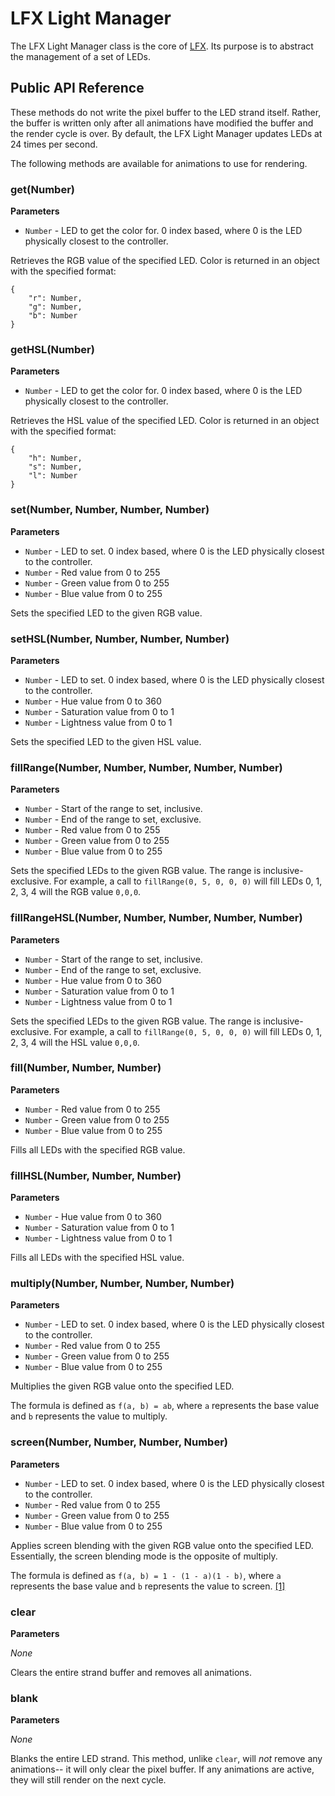 # LFX Light Manager

The LFX Light Manager class is the core of [LFX](https://github.com/andrewmunsell/lfx). Its purpose is to abstract the management of a set of LEDs.

## Public API Reference

These methods do not write the pixel buffer to the LED strand itself. Rather, the buffer is written only after all animations have modified the buffer and the render cycle is over. By default, the LFX Light Manager updates LEDs at 24 times per second.

The following methods are available for animations to use for rendering. 

### get(Number)

**Parameters**

- `Number` - LED to get the color for. 0 index based, where 0 is the LED physically closest to the controller.

Retrieves the RGB value of the specified LED. Color is returned in an object with the specified format:

```
{
	"r": Number,
	"g": Number,
	"b": Number
}
```

### getHSL(Number)

**Parameters**

- `Number` - LED to get the color for. 0 index based, where 0 is the LED physically closest to the controller.

Retrieves the HSL value of the specified LED. Color is returned in an object with the specified format:

```
{
	"h": Number,
	"s": Number,
	"l": Number
}
```

### set(Number, Number, Number, Number)

**Parameters**

- `Number` - LED to set. 0 index based, where 0 is the LED physically closest to the controller.
- `Number` - Red value from 0 to 255
- `Number` - Green value from 0 to 255
- `Number` - Blue value from 0 to 255

Sets the specified LED to the given RGB value.

### setHSL(Number, Number, Number, Number)

**Parameters**

- `Number` - LED to set. 0 index based, where 0 is the LED physically closest to the controller.
- `Number` - Hue value from 0 to 360
- `Number` - Saturation value from 0 to 1
- `Number` - Lightness value from 0 to 1

Sets the specified LED to the given HSL value.

### fillRange(Number, Number, Number, Number, Number)

**Parameters**

- `Number` - Start of the range to set, inclusive.
- `Number` - End of the range to set, exclusive.
- `Number` - Red value from 0 to 255
- `Number` - Green value from 0 to 255
- `Number` - Blue value from 0 to 255

Sets the specified LEDs to the given RGB value. The range is inclusive-exclusive. For example, a call to `fillRange(0, 5, 0, 0, 0)` will fill LEDs 0, 1, 2, 3, 4 will the RGB value `0,0,0`.

### fillRangeHSL(Number, Number, Number, Number, Number)

**Parameters**

- `Number` - Start of the range to set, inclusive.
- `Number` - End of the range to set, exclusive.
- `Number` - Hue value from 0 to 360
- `Number` - Saturation value from 0 to 1
- `Number` - Lightness value from 0 to 1

Sets the specified LEDs to the given RGB value. The range is inclusive-exclusive. For example, a call to `fillRange(0, 5, 0, 0, 0)` will fill LEDs 0, 1, 2, 3, 4 will the HSL value `0,0,0`.

### fill(Number, Number, Number)

**Parameters**

- `Number` - Red value from 0 to 255
- `Number` - Green value from 0 to 255
- `Number` - Blue value from 0 to 255

Fills all LEDs with the specified RGB value.

### fillHSL(Number, Number, Number)

**Parameters**

- `Number` - Hue value from 0 to 360
- `Number` - Saturation value from 0 to 1
- `Number` - Lightness value from 0 to 1

Fills all LEDs with the specified HSL value.

### multiply(Number, Number, Number, Number)

**Parameters**

- `Number` - LED to set. 0 index based, where 0 is the LED physically closest to the controller.
- `Number` - Red value from 0 to 255
- `Number` - Green value from 0 to 255
- `Number` - Blue value from 0 to 255

Multiplies the given RGB value onto the specified LED.

The formula is defined as `f(a, b) = ab`, where `a` represents the base value and `b` represents the value to multiply.

### screen(Number, Number, Number, Number)

**Parameters**

- `Number` - LED to set. 0 index based, where 0 is the LED physically closest to the controller.
- `Number` - Red value from 0 to 255
- `Number` - Green value from 0 to 255
- `Number` - Blue value from 0 to 255

Applies screen blending with the given RGB value onto the specified LED. Essentially, the screen blending mode is the opposite of multiply.

The formula is defined as `f(a, b) = 1 - (1 - a)(1 - b)`, where `a` represents the base value and `b` represents the value to screen. [[1]](https://en.wikipedia.org/wiki/Blend_modes#Screen)

### clear

**Parameters**

*None*

Clears the entire strand buffer and removes all animations.

### blank

**Parameters**

*None*

Blanks the entire LED strand. This method, unlike `clear`, will *not* remove any animations-- it will only clear the pixel buffer. If any animations are active, they will still render on the next cycle.